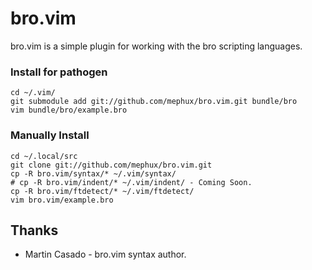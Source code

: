 bro.vim
================

bro.vim is a simple plugin for working with the bro scripting languages.

### Install for pathogen

    cd ~/.vim/
    git submodule add git://github.com/mephux/bro.vim.git bundle/bro
    vim bundle/bro/example.bro

### Manually Install

    cd ~/.local/src
    git clone git://github.com/mephux/bro.vim.git
    cp -R bro.vim/syntax/* ~/.vim/syntax/
    # cp -R bro.vim/indent/* ~/.vim/indent/ - Coming Soon.
    cp -R bro.vim/ftdetect/* ~/.vim/ftdetect/
    vim bro.vim/example.bro

## Thanks

 * Martin Casado - bro.vim syntax author.
